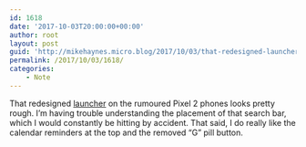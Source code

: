 ```yaml
---
id: 1618
date: '2017-10-03T20:00:00+00:00'
author: root
layout: post
guid: 'http://mikehaynes.micro.blog/2017/10/03/that-redesigned-launcher.html'
permalink: /2017/10/03/1618/
categories:
    - Note
---
```


That redesigned [launcher](https://www.androidcentral.com/everything-new-pixel-2-launcher) on the rumoured Pixel 2 phones looks pretty rough. I’m having trouble understanding the placement of that search bar, which I would constantly be hitting by accident. That said, I do really like the calendar reminders at the top and the removed “G” pill button.